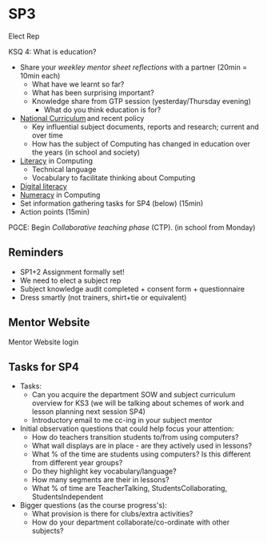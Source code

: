 SP3
===

Elect Rep

KSQ 4: What is education?

* Share your _weekley mentor sheet reflections_ with a partner (20min = 10min each)
    * What have we learnt so far?
    * What has been surprising important?
    * Knowledge share from GTP session (yesterday/Thursday evening)
        * What do you think education is for?
* [National Curriculum](./curriculum.md) and recent policy
    * Key influential subject documents, reports and research; current and over time
    * How has the subject of Computing has changed in education over the years (in school and society)
* [Literacy](./literacy.md) in Computing
    * Technical language
    * Vocabulary to facilitate thinking about Computing
* [Digital literacy](./digitalLiteracy.md)
* [Numeracy](./numeracy.md) in Computing
* Set information gathering tasks for SP4 (below) (15min)
* Action points (15min)

PGCE: Begin _Collaborative teaching phase_ (CTP). (in school from Monday)


Reminders
---------

* SP1+2 Assignment formally set!
* We need to elect a subject rep
* Subject knowledge audit completed + consent form + questionnaire
* Dress smartly (not trainers, shirt+tie or equivalent)

Mentor Website
--------------

Mentor Website login


Tasks for SP4
-------------

* Tasks:
    * Can you acquire the department SOW and subject curriculum overview for KS3 (we will be talking about schemes of work and lesson planning next session SP4)
    * Introductory email to me cc-ing in your subject mentor
* Initial observation questions that could help focus your attention:
    * How do teachers transition students to/from using computers?
    * What wall displays are in place - are they actively used in lessons?
    * What % of the time are students using computers? Is this different from different year groups?
    * Do they highlight key vocabulary/language?
    * How many segments are their in lessons?
    * What % of time are TeacherTalking, StudentsCollaborating, StudentsIndependent
* Bigger questions (as the course progress's):
    * What provision is there for clubs/extra activities?
    * How do your department collaborate/co-ordinate with other subjects?


